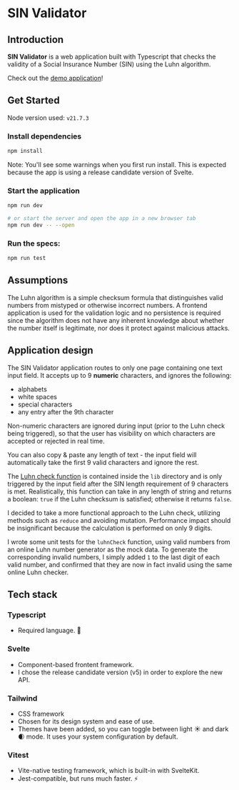 # SIN Validator
## Introduction
**SIN Validator** is a web application built with Typescript that checks the validity of a Social Insurance Number (SIN) using the Luhn algorithm.

Check out the [demo application](https://sin-validator-nine.vercel.app/)!

## Get Started
Node version used: `v21.7.3`

### Install dependencies

```bash
npm install
```
Note: You'll see some warnings when you first run install. This is expected because the app is using a release candidate version of Svelte.

### Start the application

  ```bash
  npm run dev

  # or start the server and open the app in a new browser tab
  npm run dev -- --open
  ```

### Run the specs:

  ```bash
  npm run test
  ```


## Assumptions
The Luhn algorithm is a simple checksum formula that distinguishes valid numbers from mistyped or otherwise incorrect numbers. A frontend application is used for the validation logic and no persistence is required since the algorithm does not have any inherent knowledge about whether the number itself is legitimate, nor does it protect against malicious attacks.

## Application design

The SIN Validator application routes to only one page containing one text input field. It accepts up to 9 **numeric** characters, and ignores the following:

- alphabets
- white spaces
- special characters
- any entry after the 9th character

Non-numeric characters are ignored during input (prior to the Luhn check being triggered), so that the user has visibility on which characters are accepted or rejected in real time.

You can also copy & paste any length of text - the input field will automatically take the first 9 valid characters and ignore the rest.

The [Luhn check function](src/lib/luhnCheck.ts) is contained inside the `lib` directory and is only triggered by the input field after the SIN length requirement of 9 characters is met. Realistically, this function can take in any length of string and returns a boolean: `true` if the Luhn checksum is satisfied; otherwise it returns `false`.

I decided to take a more functional approach to the Luhn check, utilizing methods such as `reduce` and avoiding mutation. Performance impact should be insignificant because the calculation is performed on only 9 digits.

I wrote some unit tests for the `luhnCheck` function, using valid numbers from an online Luhn number generator as the mock data. To generate the corresponding invalid numbers, I simply added `1` to the last digit of each valid number, and confirmed that they are now in fact invalid using the same online Luhn checker.

## Tech stack

### Typescript
- Required language. 🎉

### Svelte
- Component-based frontent framework.
- I chose the release candidate version (v5) in order to explore the new API.

### Tailwind
- CSS framework
- Chosen for its design system and ease of use.
- Themes have been added, so you can toggle between light ☀️ and dark 🌒 mode. It uses your system configuration by default.

### Vitest
- Vite-native testing framework, which is built-in with SvelteKit.
- Jest-compatible, but runs much faster. ⚡️
